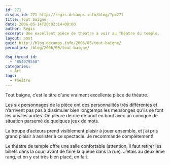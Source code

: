 ```yaml
---
id: 271
disqus_id: 271 http://regis.decamps.info/blog/?p=271
title: Tout baigne
date: 2006-05-14T20:02:14+00:00
author: Régis
excerpt: Une excellent pièce de théatre à voir au Théatre du temple.
layout: post
guid: http://blog.decamps.info/2006/05/tout-baigne/
permalink: /blog/2006/05/tout-baigne/

dsq_thread_id:
  - "854979550"
categories:
  - Art
tags:
  - Théâtre
---
```

Tout baigne, c’est le titre d’une vraiment excellente pièce de théatre.

Les six personnages de la pièce ont des personnalités très différentes et n’arrivent pas pas à dissimuler bien longtemps les mensonges qu’ils se font les uns les aurtes. On pleure de rire de bout en bout avec un comique de situation parsemé de quelques jeux de mots.
  
La troupe d’acteurs prend visiblement plaisir à jouer ensemble, et j’ai pris grand plaisir à assister à ce spectacle. Je recommande complètement!

Le théatre de temple offre une salle confortable (attention, il faut retirer les billets dans la cour, avant de faire la queue dans la rue). J’étais au deuxième rang, et on y est très bien placé, en fait.
